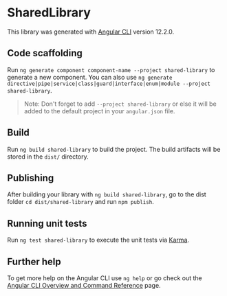 # SharedLibrary

This library was generated with [Angular CLI](https://github.com/angular/angular-cli) version 12.2.0.

## Code scaffolding

Run `ng generate component component-name --project shared-library` to generate a new component. You can also use `ng generate directive|pipe|service|class|guard|interface|enum|module --project shared-library`.
> Note: Don't forget to add `--project shared-library` or else it will be added to the default project in your `angular.json` file. 

## Build

Run `ng build shared-library` to build the project. The build artifacts will be stored in the `dist/` directory.

## Publishing

After building your library with `ng build shared-library`, go to the dist folder `cd dist/shared-library` and run `npm publish`.

## Running unit tests

Run `ng test shared-library` to execute the unit tests via [Karma](https://karma-runner.github.io).

## Further help

To get more help on the Angular CLI use `ng help` or go check out the [Angular CLI Overview and Command Reference](https://angular.io/cli) page.
